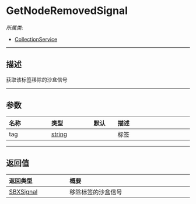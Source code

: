 # GetNodeRemovedSignal

*所属类*:
* [CollectionService](/Api/Classes/Service/CollectionService.md)
------------------------------------------------------------------------------------------
## 描述

获取该标签移除的沙盒信号

------------------------------------------------------------------------------------------
## 参数

|<div style="width:100px">名称</div>|<div style="width:100px">类型</div>|<div style="width:50px">默认</div>|<div style="width:350px">描述</div>|
|:---|:---|:---|:---|
|tag|[string](/Api/DataType/String.md)||标签|

------------------------------------------------------------------------------------------
## 返回值

|<div style="width:150px">返回类型</div>|<div style="width:520px">概要</div>|
|:---|:---|
|[SBXSignal](/Api/DataType/SBXSignal.md)|移除标签的沙盒信号|
